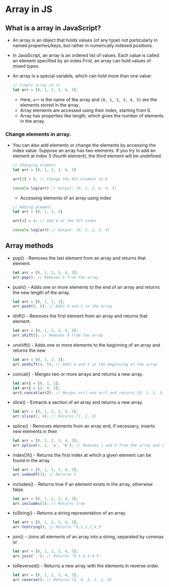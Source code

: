 # Array in JS

## What is a array in JavaScript?

+ An array is an object that holds values (of any type) not particularly in named
properties/keys, but rather in numerically indexed positions.

+ In JavaScript, an array is an ordered list of values. Each value is called an element
specified by an index.First, an array can hold values of mixed types.

+ An array is a special variable, which can hold more than one value:
  ```javascript
  // Simple array in Js
  let arr = [0, 1, 2, 3, 4, 5];
  ```
  + Here, `arr` is the name of the array and `[0, 1, 2, 3, 4, 5]` are the elements stored in the array.
  + Array elements are accessed using their index, starting from 0.
  + Array has properties like length, which gives the number of elements in the array.

### Change elements in array.

+ You can also add elements or change the elements by accessing the index value. Suppose
an array has two elements. If you try to add an element at index 3 (fourth element), the
third element will be undefined.
  ```javascript
  // Changing element
  let arr = [0, 1, 2, 3, 4, 5]

  arr[3] = 6; // Change the 4th element to 6

  console.log(arr) // Output: [0, 1, 2, 6, 4, 5]
  ```
  + Accessing elements of an array using index

  ```javascript
  // Adding element
  let arr = [0, 1, 2, 3]

  arr[4] = 4; // Add 4 at the 5th index

  console.log(arr) // Output: [0, 1, 2, 3, 4]
  ```
## Array methods

  + pop() - Removes the last element from an array and returns that element.
    ```javascript
    let arr = [0, 1, 2, 3, 4, 5];
    arr.pop(); // Removes 5 from the array
    ```
  + push() - Adds one or more elements to the end of an array and returns the new length of the array.
    ```javascript
    let arr = [0, 1, 2, 3];
    arr.push(4, 5); // Adds 4 and 5 to the array
    ```
  + shift() - Removes the first element from an array and returns that element.
    ```javascript
    let arr = [0, 1, 2, 3, 4, 5];
    arr.shift(); // Removes 0 from the array
    ```
  + unshift() - Adds one or more elements to the beginning of an array and returns the new
    ```javascript
    let arr = [0, 1, 2, 3];
    arr.unshift(4, 5); // Adds 4 and 5 at the beginning of the array
    ```
  + concat() - Merges two or more arrays and returns a new array.
    ```javascript
    let arr1 = [0, 1, 2];
    let arr2 = [3, 4, 5];
    arr1.concat(arr2); // Merges arr1 and arr2 and returns [0, 1, 2, 3, 4, 5]
    ```
  + slice() - Extracts a section of an array and returns a new array.
    ```javascript
    let arr = [0, 1, 2, 3, 4, 5];
    arr.slice(1, 4); // Returns [1, 2, 3]
    ```
  + splice() - Removes elements from an array and, if necessary, inserts new elements in their
    ```javascript
    let arr = [0, 1, 2, 3, 4, 5];
    arr.splice(1, 2, 'a', 'b'); // Removes 1 and 2 from the array and inserts 'a' and 'b'
    ```
  + indexOf() - Returns the first index at which a given element can be found in the array
    ```javascript
    let arr = [0, 1, 2, 3, 4, 5];
    arr.indexOf(3); // Returns 3
    ```
  + includes() - Returns true if an element exists in the array, otherwise false.
    ```javascript
    let arr = [0, 1, 2, 3, 4, 5];
    arr.includes(3); // Returns true
    ```
  + toString() - Returns a string representation of an array.
    ```javascript
    let arr = [0, 1, 2, 3, 4, 5];
    arr.toString(); // Returns "0,1,2,3,4,5"
    ```
  + join() - Joins all elements of an array into a string, separated by commas or
    ```javascript
    let arr = [0, 1, 2, 3, 4, 5];
    arr.join('-'); // Returns "0-1-2-3-4-5"
    ```
  + toReversed() - Returns a new array with the elements in reverse order.
    ```javascript
    let arr = [0, 1, 2, 3, 4, 5];
    arr.reverse(); // Returns [5, 4, 3, 2, 1, 0]
    ```